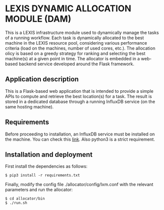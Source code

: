 # LEXIS DYNAMIC ALLOCATION MODULE (DAM)
This is a LEXIS infrastructure module used to dynamically manage the tasks of a running workflow. Each task is dynamically allocated to the best machine in the LEXIS resource pool, considering various performance criteria (load on the machines, number of used cores, etc.). The allocation olicy is based on a greedy strategy for ranking and selecting the best machine(s) at a given point in time. The allocator is embedded in a web-based backend service developed around the Flask framework. 

## Application description
This is a Flask-based web application that is intended to provide a simple APIs to compute and retrieve the best location(s) for a task. The result is stored in a dedicated database through a running InfluxDB service (on the same hosting machine).

## Requirements
Before proceeding to installation, an InfluxDB service must be installed on the machine. You can check this [link](https://docs.influxdata.com/influxdb/v2.0/install/?t=Linux).
Also python3 is a strict requirement.

## Installation and deployment
First install the dependencies as follows:

```
$ pip3 install -r requirements.txt
```

Finally, modify the config file ./allocator/config/lxm.conf with the relevant parameters and run the allocator:

```
$ cd allocator/bin
$ ./run.sh
```